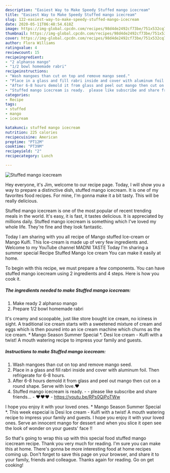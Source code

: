 ```yaml
---
description: "Easiest Way to Make Speedy Stuffed mango icecream"
title: "Easiest Way to Make Speedy Stuffed mango icecream"
slug: 122-easiest-way-to-make-speedy-stuffed-mango-icecream
date: 2020-05-11T06:48:54.618Z
image: https://img-global.cpcdn.com/recipes/98d4de2492cf73be/751x532cq70/stuffed-mango-icecream-recipe-main-photo.jpg
thumbnail: https://img-global.cpcdn.com/recipes/98d4de2492cf73be/751x532cq70/stuffed-mango-icecream-recipe-main-photo.jpg
cover: https://img-global.cpcdn.com/recipes/98d4de2492cf73be/751x532cq70/stuffed-mango-icecream-recipe-main-photo.jpg
author: Flora Williams
ratingvalue: 4
reviewcount: 15
recipeingredient:
- "2 alphanso mango"
- "1/2 bowl homemade rabri"
recipeinstructions:
- "Wash mangoes than cut on top and remove mango seed."
- "Place in a glass and fill rabri inside and cover with aluminum foil. Then refrigerate for 6-8 hours."
- "After 6-8 hours demold it from glass and peel out mango then cut on a round shape. Serve with love.♥️"
- "Stuffed mango icecream is ready.  please like subscribe and share friends... ♥️♥️♥️ https://youtu.be/RPs0QjPoTWw"
categories:
- Recipe
tags:
- stuffed
- mango
- icecream

katakunci: stuffed mango icecream 
nutrition: 225 calories
recipecuisine: American
preptime: "PT12M"
cooktime: "PT39M"
recipeyield: "2"
recipecategory: Lunch

---
```



![Stuffed mango icecream](https://img-global.cpcdn.com/recipes/98d4de2492cf73be/751x532cq70/stuffed-mango-icecream-recipe-main-photo.jpg)

Hey everyone, it's Jim, welcome to our recipe page. Today, I will show you a way to prepare a distinctive dish, stuffed mango icecream. It is one of my favorites food recipes. For mine, I'm gonna make it a bit tasty. This will be really delicious.

Stuffed mango icecream is one of the most popular of recent trending meals in the world. It's easy, it is fast, it tastes delicious. It is appreciated by millions daily. Stuffed mango icecream is something which I've loved my whole life. They're fine and they look fantastic.

Today I am sharing with you all recipe of Mango stuffed Ice-cream or Mango Kulfi. This Ice-cream is made up of very few ingredients and. Welcome to my YouTube channel MADNI TASTE Today I&#39;m sharing a summer special Recipe Stuffed Mango Ice cream You can make it easily at home.


To begin with this recipe, we must prepare a few components. You can have stuffed mango icecream using 2 ingredients and 4 steps. Here is how you cook it.

<!--inarticleads1-->

##### The ingredients needed to make Stuffed mango icecream:

1. Make ready 2 alphanso mango
1. Prepare 1/2 bowl homemade rabri


It&#39;s creamy and scoopable, just like store bought ice cream, no iciness in sight. A traditional ice cream starts with a sweetened mixture of cream and eggs which is then poured into an ice cream machine which churns as the ice cream. * Mango Season Summer Special *. Desi Ice cream - Kulfi with a twist! A mouth watering recipe to impress your family and guests. 

<!--inarticleads2-->

##### Instructions to make Stuffed mango icecream:

1. Wash mangoes than cut on top and remove mango seed.
1. Place in a glass and fill rabri inside and cover with aluminum foil. Then refrigerate for 6-8 hours.
1. After 6-8 hours demold it from glass and peel out mango then cut on a round shape. Serve with love.♥️
1. Stuffed mango icecream is ready. -  - please like subscribe and share friends... - ♥️♥️♥️ - https://youtu.be/RPs0QjPoTWw


I hope you enjoy it with your loved ones. * Mango Season Summer Special *. This week especial is Desi Ice cream - Kulfi with a twist! A mouth watering recipe to impress your family and guests. I hope you enjoy it with your loved ones. Serve an innocent mango for dessert and when you slice it open see the look of wonder on your guests&#39; face !! 

So that's going to wrap this up with this special food stuffed mango icecream recipe. Thank you very much for reading. I'm sure you can make this at home. There's gonna be more interesting food at home recipes coming up. Don't forget to save this page on your browser, and share it to your family, friends and colleague. Thanks again for reading. Go on get cooking!
